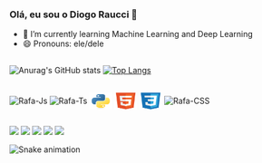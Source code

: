 ### Olá, eu sou o Diogo Raucci 👋
- 🌱 I’m currently learning Machine Learning and Deep Learning
- 😄 Pronouns: ele/dele
##
![Anurag's GitHub stats](https://github-readme-stats.vercel.app/api?username=diogoraucci&show_icons=true&theme=merko)
[![Top Langs](https://github-readme-stats.vercel.app/api/top-langs/?username=diogoraucci&layout=compact&theme=merko)](https://github.com/anuraghazra/github-readme-stats)
        
<div style="display: inline_block"><br>
  <img align="center" alt="Rafa-Js" height="30" width="40" src="https://cdn.jsdelivr.net/gh/devicons/devicon/icons/photoshop/photoshop-plain.svg" >
  <img align="center" alt="Rafa-Ts" height="30" width="40" src="https://cdn.jsdelivr.net/gh/devicons/devicon/icons/illustrator/illustrator-plain.svg">
  <img align="center" alt="Rafa-Python" height="30" width="40" src="https://raw.githubusercontent.com/devicons/devicon/master/icons/python/python-original.svg">
  <img align="center" alt="Rafa-HTML" height="30" width="40" src="https://raw.githubusercontent.com/devicons/devicon/master/icons/html5/html5-original.svg">
  <img align="center" alt="Rafa-CSS" height="30" width="40" src="https://raw.githubusercontent.com/devicons/devicon/master/icons/css3/css3-original.svg">
  <img align="center" alt="Rafa-CSS" height="30" width="40" src="https://cdn.jsdelivr.net/gh/devicons/devicon/icons/mysql/mysql-original-wordmark.svg" />
</div>
  
  ##

<div> 

<a href="https://instagram.com/diogoludviger" target="_blank"><img src="https://img.shields.io/badge/-Instagram-%23E4405F?style=for-the-badge&logo=instagram&logoColor=white" target="_blank"></a>
<a href = "mailto:diogoraucci@gmail.com"><img src="https://img.shields.io/badge/-Gmail-%23333?style=for-the-badge&logo=gmail&logoColor=white" target="_blank"></a>
<a href="https://www.linkedin.com/in/diogoraucci" target="_blank"><img src="https://img.shields.io/badge/-LinkedIn-%230077B5?style=for-the-badge&logo=linkedin&logoColor=white" target="_blank"></a> 
<a href="https://medium.com/@diogoraucci" target="_blank"><img src="https://img.shields.io/badge/Medium-12100E?style=for-the-badge&logo=medium&logoColor=white" target="_blank"></a>
<a href="https://www.behance.net/3diogo" target="_blank"><img src="https://img.shields.io/badge/-Behance-blue?style=for-the-badge&logo=behance&logoColor=white" target="_blank"></a>
</div>


<!--
**diogoraucci/diogoraucci** is a ✨ _special_ ✨ repository because its `README.md` (this file) appears on your GitHub profile.

Here are some ideas to get you started:

- 🔭 I’m currently working on ...

- 👯 I’m looking to collaborate on ...
- 🤔 I’m looking for help with ...
- 💬 Ask me about ...
- 📫 How to reach me: ...

- ⚡ Fun fact: ...
-->

![Snake animation](https://github.com/diogoraucci/diogoraucci/blob/main/.github/workflows/cobrinha.yml)
